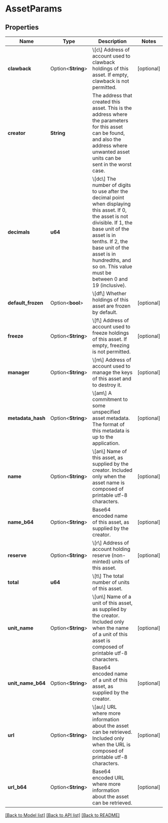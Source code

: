 # AssetParams

## Properties

Name | Type | Description | Notes
------------ | ------------- | ------------- | -------------
**clawback** | Option<**String**> | \\[c\\] Address of account used to clawback holdings of this asset.  If empty, clawback is not permitted. | [optional]
**creator** | **String** | The address that created this asset. This is the address where the parameters for this asset can be found, and also the address where unwanted asset units can be sent in the worst case. |
**decimals** | **u64** | \\[dc\\] The number of digits to use after the decimal point when displaying this asset. If 0, the asset is not divisible. If 1, the base unit of the asset is in tenths. If 2, the base unit of the asset is in hundredths, and so on. This value must be between 0 and 19 (inclusive). |
**default_frozen** | Option<**bool**> | \\[df\\] Whether holdings of this asset are frozen by default. | [optional]
**freeze** | Option<**String**> | \\[f\\] Address of account used to freeze holdings of this asset.  If empty, freezing is not permitted. | [optional]
**manager** | Option<**String**> | \\[m\\] Address of account used to manage the keys of this asset and to destroy it. | [optional]
**metadata_hash** | Option<**String**> | \\[am\\] A commitment to some unspecified asset metadata. The format of this metadata is up to the application. | [optional]
**name** | Option<**String**> | \\[an\\] Name of this asset, as supplied by the creator. Included only when the asset name is composed of printable utf-8 characters. | [optional]
**name_b64** | Option<**String**> | Base64 encoded name of this asset, as supplied by the creator. | [optional]
**reserve** | Option<**String**> | \\[r\\] Address of account holding reserve (non-minted) units of this asset. | [optional]
**total** | **u64** | \\[t\\] The total number of units of this asset. |
**unit_name** | Option<**String**> | \\[un\\] Name of a unit of this asset, as supplied by the creator. Included only when the name of a unit of this asset is composed of printable utf-8 characters. | [optional]
**unit_name_b64** | Option<**String**> | Base64 encoded name of a unit of this asset, as supplied by the creator. | [optional]
**url** | Option<**String**> | \\[au\\] URL where more information about the asset can be retrieved. Included only when the URL is composed of printable utf-8 characters. | [optional]
**url_b64** | Option<**String**> | Base64 encoded URL where more information about the asset can be retrieved. | [optional]

[[Back to Model list]](../README.md#documentation-for-models) [[Back to API list]](../README.md#documentation-for-api-endpoints) [[Back to README]](../README.md)
